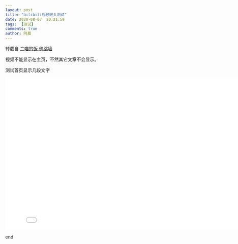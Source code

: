 ```yaml
---
layout: post
title: "bilibili视频嵌入测试"
date: 2020-08-07  20:21:59
tags:  [测试]
comments: true
author: 阿晨
---
```

转载自 [二喵的饭 佛跳墙](https://www.bilibili.com/video/BV1NT4y177TM?zw)


视频不能显示在主页，不然其它文章不会显示。

测试首页显示几段文字


<iframe width="818" 
    height="480" src="//player.bilibili.com/player.html?aid=926626321&bvid=BV1NT4y177TM&cid=221523323&page=1" scrolling="no" border="0" frameborder="no" framespacing="0" allowfullscreen="true"> </iframe>


end
	
